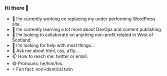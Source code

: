 ### Hi there 👋

- 🔭 I’m currently working on replacing my under performing WordPress site.
- 🌱 I’m currently learning a lot more about DevOps and content publishing.
- 👯 I’m looking to collaborate on anything non-profit related in West of Scotland.
- 🤔 I’m looking for help with most things...
- 💬 Ask me about html, css, a11y...
- 📫 How to reach me: twitter or email.
- 😄 Pronouns: he/him/his.
- ⚡ Fun fact: non-identical twin